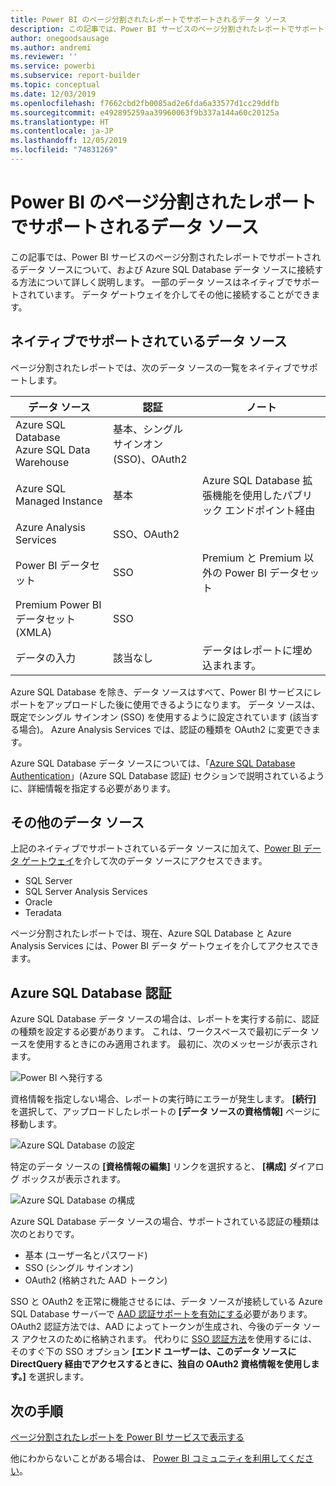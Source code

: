 ```yaml
---
title: Power BI のページ分割されたレポートでサポートされるデータ ソース
description: この記事では、Power BI サービスのページ分割されたレポートでサポートされるデータ ソースについて、および Azure SQL Database データ ソースに接続する方法について学習します。
author: onegoodsausage
ms.author: andremi
ms.reviewer: ''
ms.service: powerbi
ms.subservice: report-builder
ms.topic: conceptual
ms.date: 12/03/2019
ms.openlocfilehash: f7662cbd2fb0085ad2e6fda6a33577d1cc29ddfb
ms.sourcegitcommit: e492895259aa39960063f9b337a144a60c20125a
ms.translationtype: HT
ms.contentlocale: ja-JP
ms.lasthandoff: 12/05/2019
ms.locfileid: "74831269"
---
```

# <a name="supported-data-sources-for-power-bi-paginated-reports"></a>Power BI のページ分割されたレポートでサポートされるデータ ソース

この記事では、Power BI サービスのページ分割されたレポートでサポートされるデータ ソースについて、および Azure SQL Database データ ソースに接続する方法について詳しく説明します。 一部のデータ ソースはネイティブでサポートされています。 データ ゲートウェイを介してその他に接続することができます。

## <a name="natively-supported-data-sources"></a>ネイティブでサポートされているデータ ソース

ページ分割されたレポートでは、次のデータ ソースの一覧をネイティブでサポートします。

| データ ソース | 認証 | ノート |
| --- | --- | --- |
| Azure SQL Database <br>Azure SQL Data Warehouse | 基本、シングル サインオン (SSO)、OAuth2 |   |
| Azure SQL Managed Instance | 基本 | Azure SQL Database 拡張機能を使用したパブリック エンドポイント経由  |
| Azure Analysis Services | SSO、OAuth2 |   |
| Power BI データセット | SSO | Premium と Premium 以外の Power BI データセット |
| Premium Power BI データセット (XMLA) | SSO |   |
| データの入力 | 該当なし | データはレポートに埋め込まれます。 |

Azure SQL Database を除き、データ ソースはすべて、Power BI サービスにレポートをアップロードした後に使用できるようになります。 データ ソースは、既定でシングル サインオン (SSO) を使用するように設定されています (該当する場合)。 Azure Analysis Services では、認証の種類を OAuth2 に変更できます。

Azure SQL Database データ ソースについては、「[Azure SQL Database Authentication](#azure-sql-database-authentication)」(Azure SQL Database 認証) セクションで説明されているように、詳細情報を指定する必要があります。

## <a name="other-data-sources"></a>その他のデータ ソース

上記のネイティブでサポートされているデータ ソースに加えて、[Power BI データ ゲートウェイ](service-gateway-onprem.md)を介して次のデータ ソースにアクセスできます。

- SQL Server
- SQL Server Analysis Services
- Oracle
- Teradata

ページ分割されたレポートでは、現在、Azure SQL Database と Azure Analysis Services には、Power BI データ ゲートウェイを介してアクセスできます。

## <a name="azure-sql-database-authentication"></a>Azure SQL Database 認証

Azure SQL Database データ ソースの場合は、レポートを実行する前に、認証の種類を設定する必要があります。 これは、ワークスペースで最初にデータ ソースを使用するときにのみ適用されます。 最初に、次のメッセージが表示されます。

![Power BI へ発行する](media/paginated-reports-data-sources/power-bi-paginated-publishing.png)

資格情報を指定しない場合、レポートの実行時にエラーが発生します。 **[続行]** を選択して、アップロードしたレポートの **[データ ソースの資格情報]** ページに移動します。

![Azure SQL Database の設定](media/paginated-reports-data-sources/power-bi-paginated-settings-azure-sql.png)

特定のデータ ソースの **[資格情報の編集]** リンクを選択すると、 **[構成]** ダイアログ ボックスが表示されます。

![Azure SQL Database の構成](media/paginated-reports-data-sources/power-bi-paginated-configure-azure-sql.png)

Azure SQL Database データ ソースの場合、サポートされている認証の種類は次のとおりです。

- 基本 (ユーザー名とパスワード)
- SSO (シングル サインオン)
- OAuth2 (格納された AAD トークン)

SSO と OAuth2 を正常に機能させるには、データ ソースが接続している Azure SQL Database サーバーで [AAD 認証サポートを有効にする](https://docs.microsoft.com/azure/sql-database/sql-database-aad-authentication-configure)必要があります。 OAuth2 認証方法では、AAD によってトークンが生成され、今後のデータ ソース アクセスのために格納されます。 代わりに [SSO 認証方法](https://docs.microsoft.com/power-bi/service-azure-sql-database-with-direct-connect#single-sign-on)を使用するには、そのすぐ下の SSO オプション **[エンド ユーザーは、このデータ ソースに DirectQuery 経由でアクセスするときに、独自の OAuth2 資格情報を使用します。]** を選択します。
  
## <a name="next-steps"></a>次の手順

[ページ分割されたレポートを Power BI サービスで表示する](consumer/paginated-reports-view-power-bi-service.md)

他にわからないことがある場合は、 [Power BI コミュニティを利用してください](https://community.powerbi.com/)。
